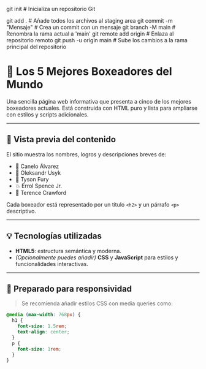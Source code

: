 git init                 # Inicializa un repositorio Git

git add .                # Añade todos los archivos al staging area
git commit -m "Mensaje"  # Crea un commit con un mensaje
git branch -M main       # Renombra la rama actual a 'main'
git remote add origin <url>  # Enlaza al repositorio remoto
git push -u origin main  # Sube los cambios a la rama principal del repositorio


# 🥊 Los 5 Mejores Boxeadores del Mundo

Una sencilla página web informativa que presenta a cinco de los mejores boxeadores actuales. Está construida con HTML puro y lista para ampliarse con estilos y scripts adicionales.

---

## 📸 Vista previa del contenido

El sitio muestra los nombres, logros y descripciones breves de:

- 🥇 Canelo Álvarez  
- 🥈 Oleksandr Usyk  
- 🥉 Tyson Fury  
- 💥 Errol Spence Jr.  
- 🧠 Terence Crawford  

Cada boxeador está representado por un título `<h2>` y un párrafo `<p>` descriptivo.

---

## 💡 Tecnologías utilizadas

- **HTML5**: estructura semántica y moderna.
- *(Opcionalmente puedes añadir)* **CSS** y **JavaScript** para estilos y funcionalidades interactivas.

---

## 📱 Preparado para responsividad

> Se recomienda añadir estilos CSS con media queries como:
```css
@media (max-width: 768px) {
  h1 {
    font-size: 1.5rem;
    text-align: center;
  }
  p {
    font-size: 1rem;
  }
}

